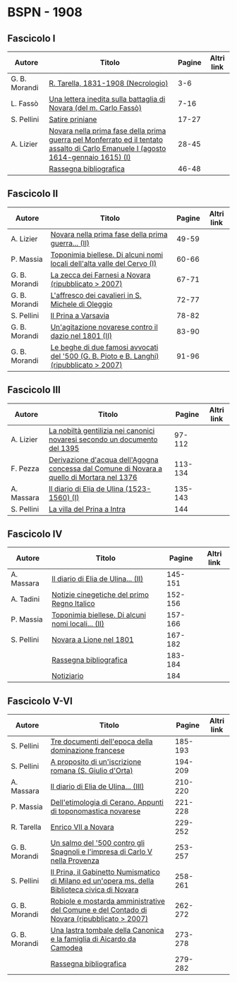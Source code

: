 # BSPN - 1908

## Fascicolo I

| Autore        | Titolo                                                                                                                                                                                  | Pagine | Altri link |
|---------------|-----------------------------------------------------------------------------------------------------------------------------------------------------------------------------------------|--------|------------|
| G. B. Morandi | [R. Tarella, 1831-1908 (Necrologio)](https://en.calameo.com/read/0072607351d0c0bbee088)                                                                                                 | 3-6    |            |
| L. Fassò      | [Una lettera inedita sulla battaglia di Novara (del m. Carlo Fassò)](https://en.calameo.com/read/0072607351d0c0bbee088)                                                                 | 7-16   |            |
| S. Pellini    | [Satire priniane](https://en.calameo.com/read/0072607351d0c0bbee088)                                                                                                                    | 17-27  |            |
| A. Lizier     | [Novara nella prima fase della prima guerra pel Monferrato ed il tentato assalto di Carlo Emanuele I (agosto 1614-gennaio 1615) (I)](https://en.calameo.com/read/0072607351d0c0bbee088) | 28-45  |            |
|               | [Rassegna bibliografica](https://en.calameo.com/read/0072607351d0c0bbee088)                                                                                                             | 46-48  |            |


## Fascicolo II

| Autore        | Titolo                                                                                                                                        | Pagine | Altri link |
|---------------|-----------------------------------------------------------------------------------------------------------------------------------------------|--------|------------|
| A. Lizier     | [Novara nella prima fase della prima guerra... (II)](https://en.calameo.com/read/0072607352a1ec6a7847d)                                       | 49-59  |            |
| P. Massia     | [Toponimia biellese. Di alcuni nomi locali dell'alta valle del Cervo (I)](https://en.calameo.com/read/0072607352a1ec6a7847d)                  | 60-66  |            |
| G. B. Morandi | [La zecca dei Farnesi a Novara (ripubblicato > 2007)](https://en.calameo.com/read/0072607352a1ec6a7847d)                                      | 67-71  |            |
| G. B. Morandi | [L'affresco dei cavalieri in S. Michele di Oleggio](https://en.calameo.com/read/0072607352a1ec6a7847d)                                        | 72-77  |            |
| S. Pellini    | [Il Prina a Varsavia](https://en.calameo.com/read/0072607352a1ec6a7847d)                                                                      | 78-82  |            |
| G. B. Morandi | [Un'agitazione novarese contro il dazio nel 1801 (II)](https://en.calameo.com/read/0072607352a1ec6a7847d)                                     | 83-90  |            |
| G. B. Morandi | [Le beghe di due famosi avvocati del '500 (G. B. Pioto e B. Langhi) (ripubblicato > 2007)](https://en.calameo.com/read/0072607352a1ec6a7847d) | 91-96  |            |


## Fascicolo III

| Autore     | Titolo                                                                                                                                          | Pagine  | Altri link |
|------------|-------------------------------------------------------------------------------------------------------------------------------------------------|---------|------------|
| A. Lizier  | [La nobiltà gentilizia nei canonici novaresi secondo un documento del 1395](https://en.calameo.com/read/007260735649c9dc7f70e)                  | 97-112  |            |
| F. Pezza   | [Derivazione d'acqua dell'Agogna concessa dal Comune di Novara a quello di Mortara nel 1376](https://en.calameo.com/read/007260735649c9dc7f70e) | 113-134 |            |
| A. Massara | [Il diario di Elia de Ulina (1523-1560) (I)](https://en.calameo.com/read/007260735649c9dc7f70e)                                                 | 135-143 |            |
| S. Pellini | [La villa del Prina a Intra](https://en.calameo.com/read/007260735649c9dc7f70e)                                                                 | 144     |            |


## Fascicolo IV

| Autore     | Titolo                                                                                                 | Pagine  | Altri link |
|------------|--------------------------------------------------------------------------------------------------------|---------|------------|
| A. Massara | [Il diario di Elia de Ulina... (II)](https://en.calameo.com/read/0072607351ee4129dabfb)                | 145-151 |            |
| A. Tadini  | [Notizie cinegetiche del primo Regno Italico](https://en.calameo.com/read/0072607351ee4129dabfb)       | 152-156 |            |
| P. Massia  | [Toponimia biellese. Di alcuni nomi locali... (II)](https://en.calameo.com/read/0072607351ee4129dabfb) | 157-166 |            |
| S. Pellini | [Novara a Lione nel 1801](https://en.calameo.com/read/0072607351ee4129dabfb)                           | 167-182 |            |
|            | [Rassegna bibliografica](https://en.calameo.com/read/0072607351ee4129dabfb)                            | 183-184 |            |
|            | [Notiziario](https://en.calameo.com/read/0072607351ee4129dabfb)                                        | 184     |            |


## Fascicolo V-VI

| Autore        | Titolo                                                                                                                                              | Pagine  | Altri link |
|---------------|-----------------------------------------------------------------------------------------------------------------------------------------------------|---------|------------|
| S. Pellini    | [Tre documenti dell'epoca della dominazione francese](https://en.calameo.com/read/007260735ab730ffaaa93)                                            | 185-193 |            |
| S. Pellini    | [A proposito di un'iscrizione romana (S. Giulio d'Orta)](https://en.calameo.com/read/007260735ab730ffaaa93)                                         | 194-209 |            |
| A. Massara    | [Il diario di Elia de Ulina... (III)](https://en.calameo.com/read/007260735ab730ffaaa93)                                                            | 210-220 |            |
| P. Massia     | [Dell'etimologia di Cerano. Appunti di toponomastica novarese](https://en.calameo.com/read/007260735ab730ffaaa93)                                   | 221-228 |            |
| R. Tarella    | [Enrico VII a Novara](https://en.calameo.com/read/007260735ab730ffaaa93)                                                                            | 229-252 |            |
| G. B. Morandi | [Un salmo del '500 contro gli Spagnoli e l'impresa di Carlo V nella Provenza](https://en.calameo.com/read/007260735ab730ffaaa93)                    | 253-257 |            |
| S. Pellini    | [Il Prina, il Gabinetto Numismatico di Milano ed un'opera ms. della Biblioteca civica di Novara](https://en.calameo.com/read/007260735ab730ffaaa93) | 258-261 |            |
| G. B. Morandi | [Robiole e mostarda amministrative del Comune e del Contado di Novara (ripubblicato > 2007)](https://en.calameo.com/read/007260735ab730ffaaa93)     | 262-272 |            |
| G. B. Morandi | [Una lastra tombale della Canonica e la famiglia di Aicardo da Camodea](https://en.calameo.com/read/007260735ab730ffaaa93)                          | 273-278 |            |
|               | [Rassegna bibliografica](https://en.calameo.com/read/007260735ab730ffaaa93)                                                                         | 279-282 |            |
